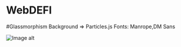 # WebDEFI
#Glassmorphism
Background => Particles.js
Fonts: Manrope,DM Sans
 
 
 
![Image alt](https://github.com/yeezysmem/WebDEFI/blob/main/WebDefi.jpg)
